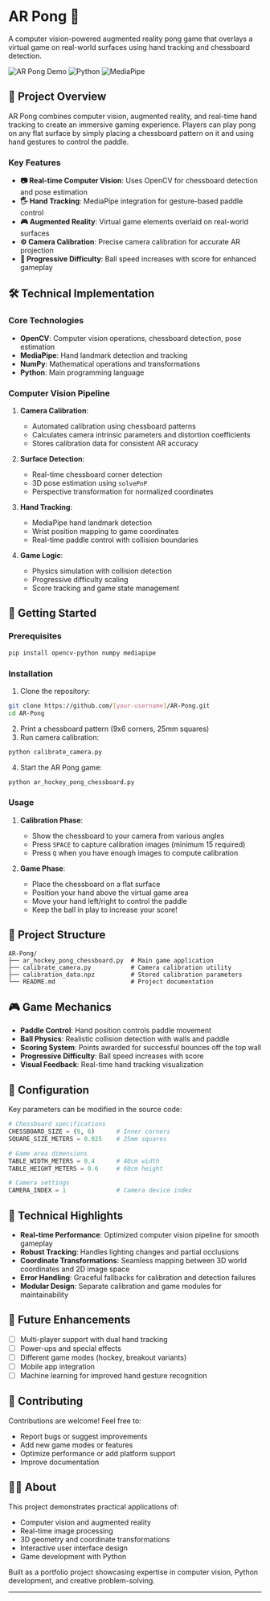 # AR Pong 🏓

A computer vision-powered augmented reality pong game that overlays a virtual game on real-world surfaces using hand tracking and chessboard detection.

![AR Pong Demo](https://img.shields.io/badge/OpenCV-4.x-blue) ![Python](https://img.shields.io/badge/Python-3.7+-green) ![MediaPipe](https://img.shields.io/badge/MediaPipe-Hand%20Tracking-orange)

## 🎯 Project Overview

AR Pong combines computer vision, augmented reality, and real-time hand tracking to create an immersive gaming experience. Players can play pong on any flat surface by simply placing a chessboard pattern on it and using hand gestures to control the paddle.

### Key Features

- **📷 Real-time Computer Vision**: Uses OpenCV for chessboard detection and pose estimation
- **🖐️ Hand Tracking**: MediaPipe integration for gesture-based paddle control  
- **🎮 Augmented Reality**: Virtual game elements overlaid on real-world surfaces
- **⚙️ Camera Calibration**: Precise camera calibration for accurate AR projection
- **🎯 Progressive Difficulty**: Ball speed increases with score for enhanced gameplay

## 🛠️ Technical Implementation

### Core Technologies
- **OpenCV**: Computer vision operations, chessboard detection, pose estimation
- **MediaPipe**: Hand landmark detection and tracking
- **NumPy**: Mathematical operations and transformations
- **Python**: Main programming language

### Computer Vision Pipeline

1. **Camera Calibration**: 
   - Automated calibration using chessboard patterns
   - Calculates camera intrinsic parameters and distortion coefficients
   - Stores calibration data for consistent AR accuracy

2. **Surface Detection**:
   - Real-time chessboard corner detection
   - 3D pose estimation using `solvePnP`
   - Perspective transformation for normalized coordinates

3. **Hand Tracking**:
   - MediaPipe hand landmark detection
   - Wrist position mapping to game coordinates
   - Real-time paddle control with collision boundaries

4. **Game Logic**:
   - Physics simulation with collision detection
   - Progressive difficulty scaling
   - Score tracking and game state management

## 🚀 Getting Started

### Prerequisites

```bash
pip install opencv-python numpy mediapipe
```

### Installation

1. Clone the repository:
```bash
git clone https://github.com/[your-username]/AR-Pong.git
cd AR-Pong
```

2. Print a chessboard pattern (9x6 corners, 25mm squares)
3. Run camera calibration:
```bash
python calibrate_camera.py
```

4. Start the AR Pong game:
```bash
python ar_hockey_pong_chessboard.py
```

### Usage

1. **Calibration Phase**:
   - Show the chessboard to your camera from various angles
   - Press `SPACE` to capture calibration images (minimum 15 required)
   - Press `Q` when you have enough images to compute calibration

2. **Game Phase**:
   - Place the chessboard on a flat surface
   - Position your hand above the virtual game area
   - Move your hand left/right to control the paddle
   - Keep the ball in play to increase your score!

## 📁 Project Structure

```
AR-Pong/
├── ar_hockey_pong_chessboard.py  # Main game application
├── calibrate_camera.py           # Camera calibration utility
├── calibration_data.npz          # Stored calibration parameters
└── README.md                     # Project documentation
```

## 🎮 Game Mechanics

- **Paddle Control**: Hand position controls paddle movement
- **Ball Physics**: Realistic collision detection with walls and paddle
- **Scoring System**: Points awarded for successful bounces off the top wall
- **Progressive Difficulty**: Ball speed increases with score
- **Visual Feedback**: Real-time hand tracking visualization

## 🔧 Configuration

Key parameters can be modified in the source code:

```python
# Chessboard specifications
CHESSBOARD_SIZE = (9, 6)      # Inner corners
SQUARE_SIZE_METERS = 0.025    # 25mm squares

# Game area dimensions  
TABLE_WIDTH_METERS = 0.4      # 40cm width
TABLE_HEIGHT_METERS = 0.6     # 60cm height

# Camera settings
CAMERA_INDEX = 1              # Camera device index
```

## 🎯 Technical Highlights

- **Real-time Performance**: Optimized computer vision pipeline for smooth gameplay
- **Robust Tracking**: Handles lighting changes and partial occlusions
- **Coordinate Transformations**: Seamless mapping between 3D world coordinates and 2D image space
- **Error Handling**: Graceful fallbacks for calibration and detection failures
- **Modular Design**: Separate calibration and game modules for maintainability

## 🚀 Future Enhancements

- [ ] Multi-player support with dual hand tracking
- [ ] Power-ups and special effects
- [ ] Different game modes (hockey, breakout variants)
- [ ] Mobile app integration
- [ ] Machine learning for improved hand gesture recognition

## 🤝 Contributing

Contributions are welcome! Feel free to:
- Report bugs or suggest improvements
- Add new game modes or features  
- Optimize performance or add platform support
- Improve documentation

## 👨‍💻 About

This project demonstrates practical applications of:
- Computer vision and augmented reality
- Real-time image processing
- 3D geometry and coordinate transformations
- Interactive user interface design
- Game development with Python

Built as a portfolio project showcasing expertise in computer vision, Python development, and creative problem-solving.

---
